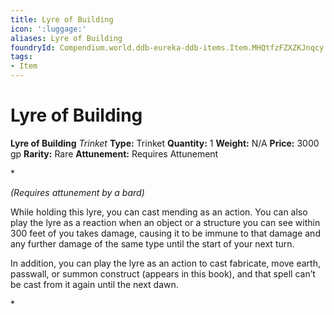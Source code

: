 ```yaml
---
title: Lyre of Building
icon: ':luggage:'
aliases: Lyre of Building
foundryId: Compendium.world.ddb-eureka-ddb-items.Item.MHQtfzFZXZKJnqcy
tags:
- Item
---
```


# Lyre of Building

**Lyre of Building**
_Trinket_
**Type:** Trinket
**Quantity:** 1
**Weight:** N/A
**Price:** 3000 gp
**Rarity:** Rare
**Attunement:** Requires Attunement

*<div class="item-attunement"><i>(Requires attunement by a bard)</i><p>While holding this lyre, you can cast mending as an action. You can also play the lyre as a reaction when an object or a structure you can see within 300 feet of you takes damage, causing it to be immune to that damage and any further damage of the same type until the start of your next turn.

In addition, you can play the lyre as an action to cast fabricate, move earth, passwall, or summon construct (appears in this book), and that spell can’t be cast from it again until the next dawn.</p>*